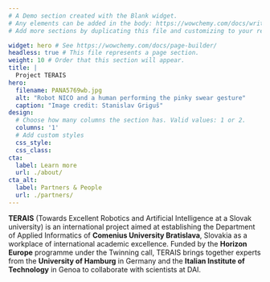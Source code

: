 ```yaml
---
# A Demo section created with the Blank widget.
# Any elements can be added in the body: https://wowchemy.com/docs/writing-markdown-latex/
# Add more sections by duplicating this file and customizing to your requirements.

widget: hero # See https://wowchemy.com/docs/page-builder/
headless: true # This file represents a page section.
weight: 10 # Order that this section will appear.
title: |
  Project TERAIS
hero:
  filename: PANA5769wb.jpg
  alt: "Robot NICO and a human performing the pinky swear gesture"
  caption: "Image credit: Stanislav Griguš"
design:
  # Choose how many columns the section has. Valid values: 1 or 2.
  columns: '1'
  # Add custom styles
  css_style:
  css_class:
cta:
  label: Learn more
  url: ./about/
cta_alt:
  label: Partners & People
  url: ./partners/
---
```


<div class="mt-4 mb-3">

**TERAIS** (Towards Excellent Robotics and Artificial Intelligence at a Slovak university)
is an international project aimed at establishing
the Department of Applied Informatics
of **Comenius University Bratislava**, Slovakia
as a workplace of international academic excellence.
Funded by the **Horizon Europe** programme under the Twinning call,
TERAIS brings together experts
from the **University of Hamburg** in Germany
and the **Italian Institute of Technology** in Genoa
to collaborate with scientists at DAI.
</div>